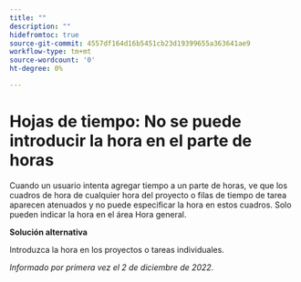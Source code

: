 ```yaml
---
title: ""
description: ""
hidefromtoc: true
source-git-commit: 4557df164d16b5451cb23d19399655a363641ae9
workflow-type: tm+mt
source-wordcount: '0'
ht-degree: 0%

---
```



# Hojas de tiempo: No se puede introducir la hora en el parte de horas

Cuando un usuario intenta agregar tiempo a un parte de horas, ve que los cuadros de hora de cualquier hora del proyecto o filas de tiempo de tarea aparecen atenuados y no puede especificar la hora en estos cuadros. Solo pueden indicar la hora en el área Hora general.

**Solución alternativa**

Introduzca la hora en los proyectos o tareas individuales.

_Informado por primera vez el 2 de diciembre de 2022._

